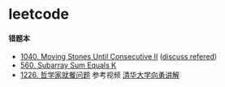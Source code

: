# leetcode
#### 错题本
- [1040. Moving Stones Until Consecutive II](https://leetcode.com/problems/moving-stones-until-consecutive-ii) ([discuss refered](https://leetcode.com/problems/moving-stones-until-consecutive-ii/discuss/289357/c%2B%2B-with-picture))
- [560. Subarray Sum Equals K](https://leetcode.com/problems/subarray-sum-equals-k/)
- [1226. 哲学家就餐问题](https://leetcode.com/problems/the-dining-philosophers/) 参考视频 [清华大学向勇讲解](https://www.bilibili.com/video/BV1jQ4y1P7tM?p=106)

